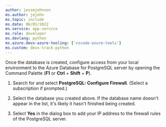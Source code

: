 ```yaml
---
author: jessmjohnson
ms.author: jejohn
ms.topic: include
ms.date: 06/01/2022
ms.service: app-service
ms.role: developer
ms.devlang: python
ms.azure.devx-azure-tooling: ['vscode-azure-tools']
ms.custom: devx-track-python
---
```


Once the database is created, configure access from your local environment to the Azure Database for PostgreSQL server by opening the Command Palette (**F1** or **Ctrl** + **Shift** + **P**).

1. Search for and select **PostgreSQL: Configure Firewall**.  (Select a subscription if prompted.)

1. Select the database you created above. If the database name doesn't appear in the list, it's likely it hasn't finished being created.

1. Select **Yes** in the dialog box to add your IP address to the firewall rules of the PostgreSQL server.

